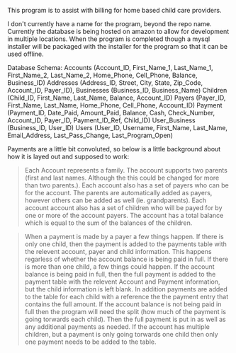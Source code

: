 This program is to assist with billing for home based child care providers.

I don't currently have a name for the program, beyond the repo name. Currently the
database is being hosted on amazon to allow for development in multiple locations. When
the program is completed though a mysql installer will be packaged with the installer for
the program so that it can be used offline.

Database Schema:
Accounts (Account_ID, First_Name_1, Last_Name_1, First_Name_2, Last_Name_2, Home_Phone, Cell_Phone, Balance, Business_ID)
Addresses (Address_ID, Street, City, State, Zip_Code, Account_ID, Payer_ID),
Businesses (Business_ID, Business_Name)
Children (Child_ID, First_Name, Last_Name, Balance, Account_ID)
Payers (Payer_ID, First_Name, Last_Name, Home_Phone, Cell_Phone, Account_ID)
Payment (Payment_ID, Date_Paid, Amount_Paid, Balance, Cash, Check_Number, Account_ID, Payer_ID, Payment_ID_Ref, Child_ID)
User_Business (Business_ID, User_ID)
Users (User_ID, Username, First_Name, Last_Name, Email_Address, Last_Pass_Change, Last_Program_Open)

Payments are a little bit convoluted, so below is a little background about how it is layed out and supposed to work:
> Each Account represents a family. The account supports two parents (first and last names. Although the this could be 
  changed for more than two parents.). Each account also has a set of payers who can be for the account. The parents
  are automatically added as payers, however others can be added as well (ie. grandparents). Each account account also
  has a set of children who will be payed for by one or more of the account payers. The account has a total balance
  which is equal to the sum of the balances of the children.
  
> When a payment is made by a payer a few things happen. If there is only one child, then the payment is added to the
  payments table with the relevent account, payer and child information. This happens regarless of whether the account 
  balance is being paid in full. If there is more than one child, a few things could happen. If the account balance is
  being paid in full, then the full payment is added to the payment table with the relevent Account and Payment information,
  but the child information is left blank. In addition payments are added to the table for each child with a reference
  the the payment entry that contains the full amount. If the account balance is not being paid in full then the program
  will need the split (how much of the payment is going torwards each child). Then the full payment is put in as well
  as any additional payments as needed. If the account has multiple children, but a payment is only going torwards one
  child then only one payment needs to be added to the table.